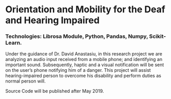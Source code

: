 # Orientation and Mobility for the Deaf and Hearing Impaired
### Technologies: Librosa Module, Python, Pandas, Numpy, Scikit-Learn.		

Under the guidance of Dr. David Anastasiu, in this research project we are analyzing an audio input received from a mobile phone; and identifying an important sound. Subsequently, haptic and a visual notification will be sent on the user’s phone notifying him of a danger. This project will assist hearing-impaired person to overcome his disability and perform duties as normal person will.

Source Code will be published after May 2019.
